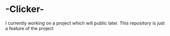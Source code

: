 # -Clicker-
I currently working on a project which will public later. This repository is just a feature of the project 

